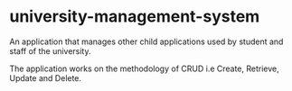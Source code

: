 # university-management-system
 An application that manages other child applications used by student and staff of the university.

 The application works on the methodology of CRUD i.e Create, Retrieve, Update and Delete.
